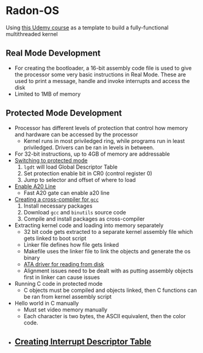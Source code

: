 # Radon-OS
Using [this Udemy course](https://www.udemy.com/course/developing-a-multithreaded-kernel-from-scratch/) as a template to build a fully-functional multithreaded kernel

## Real Mode Development

- For creating the bootloader, a 16-bit assembly code file is used to give the processor some very basic instructions in Real Mode. These are used to print a message, handle and invoke interrupts and access the disk
- Limited to 1MB of memory

## Protected Mode Development

- Processor has different levels of protection that control how memory and hardware can be accessed by the processor
    - Kernel runs in most priviledged ring, while programs run in least priviledged. Drivers can be ran in levels in between.
- For 32-bit instructions, up to 4GB of memory are addressable
- [Switching to protected mode](https://wiki.osdev.org/Protected_Mode)
    1. `lgdt` will load Global Descriptor Table
    2. Set protection enable bit in CR0 (control register 0)
    3. Jump to selector and offset of where to load
- [Enable A20 Line](https://wiki.osdev.org/A20)
    - Fast A20 gate can enable a20 line
- [Creating a cross-compiler for `gcc`](https://wiki.osdev.org/GCC_Cross-Compiler)
    1. Install necessary packages
    2. Download `gcc` and `binutils` source code
    3. Compile and install packages as cross-compiler
- Extracting kernel code and loading into memory separately
    - 32 bit code gets extracted to a separate kernel assembly file which gets linked to boot script
    - Linker file defines how file gets linked
    - Makefile uses the linker file to link the objects and generate the os binary
    - [ATA driver for reading from disk](https://wiki.osdev.org/ATA_read/write_sectors)
    - Alignment issues need to be dealt with as putting assembly objects first in linker can cause issues
- Running C code in protected mode
    - C objects must be compiled and objects linked, then C functions can be ran from kernel assembly script
- Hello world in C manually
    - Must set video memory manually
    - Each character is two bytes, the ASCII equivalent, then the color code.
- [Creating Interrupt Descriptor Table](https://wiki.osdev.org/Interrupt_Descriptor_Table)
	- 







